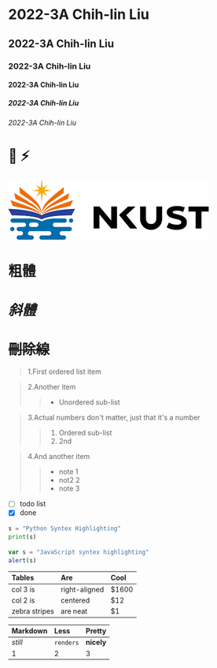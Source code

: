 # 2022-3A Chih-lin Liu
## 2022-3A Chih-lin Liu
### 2022-3A Chih-lin Liu
#### 2022-3A Chih-lin Liu
##### 2022-3A Chih-lin Liu
###### 2022-3A Chih-lin Liu

# :art: :zap:

![nkust](下載.png "nkust")

# **粗體**
# *斜體*
# ~~刪除線~~

>1.First ordered list item

>2.Another item
>>* Unordered sub-list

>3.Actual numbers don't matter, just that it's a number
>>1. Ordered sub-list
>>2. 2nd

>4.And another item
>>* note 1
>>* not2 2
>>* note 3


- [ ] todo list
- [x] done 

```python
s = "Python Syntex Highlighting"
print(s)
```

```javascript
var s = "JavaScript syntex highlighting"
alert(s)
```

| Tables | Are | Cool |
| :------- |:------------- |:----- |
| col 3 is | right-aligned | $1600 |
| col 2 is | centered | $12 |
| zebra stripes | are neat | $1|

| Markdown | Less | Pretty |
| :------- |:-------- |:---------- |
| *still* | `renders` | **nicely** |
| 1 | 2 | 3 |

```

